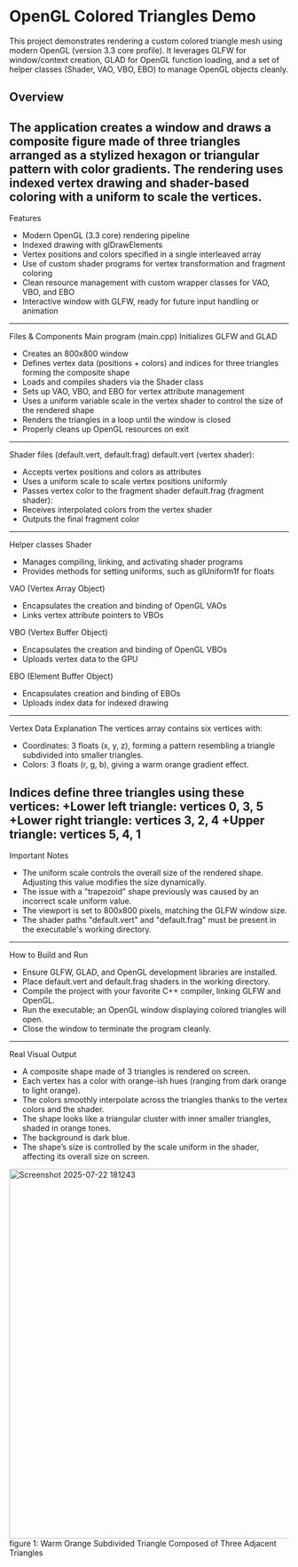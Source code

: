# OpenGL Colored Triangles Demo

This project demonstrates rendering a custom colored triangle mesh using modern OpenGL (version 3.3 core profile). It leverages GLFW for window/context creation, GLAD for OpenGL function loading, and a set of helper classes (Shader, VAO, VBO, EBO) to manage OpenGL objects cleanly.

## Overview
The application creates a window and draws a composite figure made of three triangles arranged as a stylized hexagon or triangular pattern with color gradients. The rendering uses indexed vertex drawing and shader-based coloring with a uniform to scale the vertices.
---
Features
+ Modern OpenGL (3.3 core) rendering pipeline
+ Indexed drawing with glDrawElements
+ Vertex positions and colors specified in a single interleaved array
+ Use of custom shader programs for vertex transformation and fragment coloring
+ Clean resource management with custom wrapper classes for VAO, VBO, and EBO
+ Interactive window with GLFW, ready for future input handling or animation
---
Files & Components
Main program (main.cpp)
Initializes GLFW and GLAD

+ Creates an 800x800 window
+ Defines vertex data (positions + colors) and indices for three triangles forming the composite shape
+ Loads and compiles shaders via the Shader class
+ Sets up VAO, VBO, and EBO for vertex attribute management
+ Uses a uniform variable scale in the vertex shader to control the size of the rendered shape
+ Renders the triangles in a loop until the window is closed
+ Properly cleans up OpenGL resources on exit
---
Shader files (default.vert, default.frag)
default.vert (vertex shader):
+ Accepts vertex positions and colors as attributes
+ Uses a uniform scale to scale vertex positions uniformly
+ Passes vertex color to the fragment shader
default.frag (fragment shader):
+ Receives interpolated colors from the vertex shader
+ Outputs the final fragment color
---
Helper classes
Shader

+ Manages compiling, linking, and activating shader programs
+ Provides methods for setting uniforms, such as glUniform1f for floats

VAO (Vertex Array Object)

+ Encapsulates the creation and binding of OpenGL VAOs
+ Links vertex attribute pointers to VBOs

VBO (Vertex Buffer Object)

+ Encapsulates the creation and binding of OpenGL VBOs
+ Uploads vertex data to the GPU

EBO (Element Buffer Object)

+ Encapsulates creation and binding of EBOs
+ Uploads index data for indexed drawing
---
Vertex Data Explanation
The vertices array contains six vertices with:
+ Coordinates: 3 floats (x, y, z), forming a pattern resembling a triangle subdivided into smaller triangles.
+ Colors: 3 floats (r, g, b), giving a warm orange gradient effect.

Indices define three triangles using these vertices:
+Lower left triangle: vertices 0, 3, 5
+Lower right triangle: vertices 3, 2, 4
+Upper triangle: vertices 5, 4, 1
---
Important Notes
+ The uniform scale controls the overall size of the rendered shape. Adjusting this value modifies the size dynamically.
+ The issue with a "trapezoid" shape previously was caused by an incorrect scale uniform value.
+ The viewport is set to 800x800 pixels, matching the GLFW window size.
+ The shader paths "default.vert" and "default.frag" must be present in the executable's working directory.
---
How to Build and Run
+ Ensure GLFW, GLAD, and OpenGL development libraries are installed.
+ Place default.vert and default.frag shaders in the working directory.
+ Compile the project with your favorite C++ compiler, linking GLFW and OpenGL.
+ Run the executable; an OpenGL window displaying colored triangles will open.
+ Close the window to terminate the program cleanly.
---
Real Visual Output
+ A composite shape made of 3 triangles is rendered on screen.
+ Each vertex has a color with orange-ish hues (ranging from dark orange to light orange).
+ The colors smoothly interpolate across the triangles thanks to the vertex colors and the shader.
+ The shape looks like a triangular cluster with inner smaller triangles, shaded in orange tones.
+ The background is dark blue.
+ The shape’s size is controlled by the scale uniform in the shader, affecting its overall size on screen.

<img width="782" height="666" alt="Screenshot 2025-07-22 181243" src="https://github.com/user-attachments/assets/1816d17a-eb90-443f-96b4-7885156cbd4d" />
figure 1: Warm Orange Subdivided Triangle Composed of Three Adjacent Triangles
